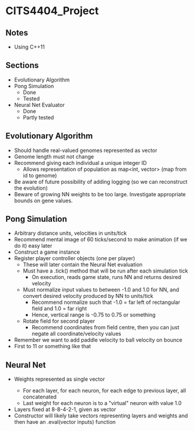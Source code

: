 # CITS4404_Project

## Notes
- Using C++11

## Sections
- Evolutionary Algorithm
- Pong Simulation
  - Done
  - Tested
- Neural Net Evaluator
  - Done
  - Partly tested

## Evolutionary Algorithm
- Should handle real-valued genomes represented as vector<double>
- Genome length must not change
- Recommend giving each individual a unique integer ID
  - Allows representation of population as map<int, vector<double>> (map from id to genome)
- Be aware of future possibility of adding logging (so we can reconstruct the evolution)
- Beware of growing NN weights to be too large. Investigate appropriate bounds on gene values.

## Pong Simulation
- Arbitrary distance units, velocities in units/tick
- Recommend mental image of 60 ticks/second to make animation (if we do it) easy later
- Construct a game instance
- Register player controller objects (one per player)
  - These will later contain the Neural Net evaluation
  - Must have a .tick() method that will be run after each simulation tick
    - On execution, reads game state, runs NN and returns desired velocity
  - Must normalize input values to between -1.0 and 1.0 for NN, and convert desired velocity produced by NN to units/tick
    - Recommend normalize such that -1.0 = far left of rectangular field and 1.0 = far right
    - Hence, vertical range is -0.75 to 0.75 or something
  - Rotate field for second player
    - Recommend coordinates from field centre, then you can just negate all coordinate/velocity values
- Remember we want to add paddle velocity to ball velocity on bounce
- First to 11 or something like that

## Neural Net
- Weights represented as single vector<double>
  - For each layer, for each neuron, for each edge to previous layer, all concatenated
  - Last weight for each neuron is to a "virtual" neuron with value 1.0
- Layers fixed at 8-8-4-2-1, given as vector<int>
- Constructor will likely take vectors representing layers and weights and then have an .eval(vector<double> inputs) function
